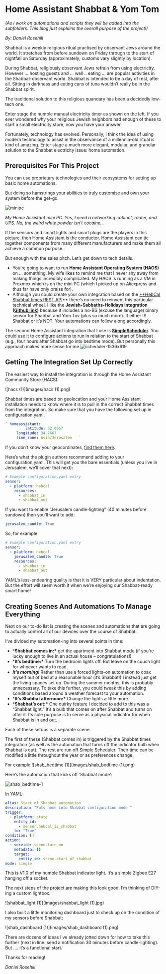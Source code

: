 # Home Assistant Shabbat & Yom Tom

*(As I work on automations and scripts they will be added into the subfolders. This blog just explains the overall purpose of the project!)*

*By: Daniel Rosehill*

Shabbat is a weekly religious ritual practised by observant Jews around the world. It stretches from before sundown on Friday through to the start of nightfall on Saturday (approximately; customs vary slightly by location).

During Shabbat, religiously observant Jews refrain from using electricity. However … hosting guests and … well .. eating … are popular activities in the Shabbat-observant world. Shabbat is intended to be a day of rest, after all. Sitting in darkness and eating cans of tuna wouldn’t really be in the Shabbat spirit.

The traditional solution to this religious quandary has been a decidedly low-tech one.

Enter stage the humble manual electricity timer as shown on the left. If you ever wondered why your religious Jewish neighbors had enough of these to start a small electricity store, now you have your answer.

Fortunately, technology has evolved. Personally, I think the idea of using modern technology to assist in the observance of a millennia-old ritual is kind of amazing. Enter stage a much more elegant, modular, and granular solution to the Shabbat electricity issue: home automation.

## Prerequisites For This Project

You can use proprietary technologies and their ecosystems for setting up basic home automations. 

But doing so hamstrings your abilities to truly customise and own your system before the get-go.

![minipc](images/minipc.jpg)



*My Home Assistant mini PC. Yes, I need a networking cabinet, router, and UPS. No, the weird white powder isn’t cocaine…*

If the sensors and smart lights and smart plugs are the players in this picture, then Home Assistant is the conductor. Home Assistant can tie together components from many different manufacturers and make them all achieve a common purpose..

But enough with the sales pitch. Let’s get down to tech details.

- You’re going to want to run **Home Assistant Operating System (HAOS)** on … something. My wife likes to remind me that I never shy away from making things incredibly complicated. My HAOS is running as a VM in Proxmox which is on the mini PC (which I picked up on Aliexpress and thus far have only praise for).
- Although you could create your own integration based on the [**HebCal Shabbat times REST API](https://www.hebcal.com/home/197/shabbat-times-rest-api)** there’s no need to reinvent this particular technical wheel. I like the **Jewish-Sabbaths-Holidays integration ([Github link](https://github.com/rt400/Jewish-Sabbaths-Holidays))** because it includes a no-BS (excuse the language) binary sensor for Shabbat and Yom Tov (plus so much more). It either IS Shabbat or it’s NOT. Your automations can follow along accordingly.

The second Home Assistant integration that I use is **[SimpleScheduler](https://github.com/arthurdent75/SimpleScheduler)**. You could use it to configure actions to run in relation to the start of Shabbat (e.g., four hours after Shabbat go into bedtime mode). But personally this approach makes more sense for me.![scheduler-1536x619](images/scheduler-1536x619.png)

## Getting The Integration Set Up Correctly

The easiest way to install the integration is through the Home Assistant Community Store (HACS):

![hacs (1)](images/hacs (1).png)

Shabbat times are based on geolocation and your Home Assistant installation needs to know where it is to pull in the correct Shabbat times from the integration. So make sure that you have the following set up in configuration.yaml.

```yaml
` homeassistant:
         latitude: 32.0667
     longitude: 34.7667
     time_zone: Asia/Jerusalem   `
```

If you don’t know your geocordinates, [find them here](https://www.latlong.net/).

Here’s what the plugin authors recommend adding to your configuration.yaml. This will get you the bare essentials (unless you live in Jerusalem, we’ll cover that next):

```yaml
# Example configuration.yaml entry
sensor:
  - platform: hebcal
    resources:
      - shabbat_in
      - shabbat_out
```

If you want to enable “Jerusalem candle-lighting” (40 minutes before sundown) then you’ll want to add:

```yaml
jerusalem_candle: True
```

So, for example:

```yaml
# Example configuration.yaml entry
sensor:
  - platform: hebcal
    jerusalem_candle: True
    resources:
      - shabbat_in
      - shabbat_out
```

YAML’s less-endearing quality is that it is VERY particular about indentation. But the effort will seem worth it when we’re enjoying our Shabbat-ready smart home!

## Creating Scenes And Automations To Manage Everything

Next on our to-do list is creating the scenes and automations that are going to actually control all of our devices over the course of Shabbat.

I’ve divided my automation-ing into several points in time:

- ***Shabbat comes in:\*** get the apartment into Shabbat mode (if you’re lucky enough to live in an actual house – congratulations!)
- ***It’s bedtime:\*** Turn the bedroom lights off. But leave on the couch light for whoever wants to read.
- ***It’s morning**!* Rather than use a forced lights-on automation to coax myself out of bed at a reasonable hour (it’s Shabbat!) I instead just get the living spaces set up. During the summer months, this is probably unnecessary. To take this further, you could tweak this by adding conditions based around a weather forecast to your automation.
- ***It’s Shabbat afternoon:\*** Change the lights a little more.
- ***Shabbat’s out:\*** One quirky feature I decided to add to this was a “Shabbat light.” It’s a bulb that comes on after Shabbat and turns on after it. Its sole purpose is to serve as a physical indicator for when Shabbat is in and out.

Each of these setups is a separate scene.

The first of these (Shabbat comes in) is triggered by the Shabbat times integration (as well as the automation that turns off the indicator bulb when Shabbat is out). The rest are run off Simple Scheduler. Their time can be modified a little throughout the year or as preferences change.

For example:![shab_bedtime (1)](images/shab_bedtime (1).png)



Here’s the automation that kicks off ‘Shabbat mode’:

![shab_bedtime-1](images/shab_bedtime-1.png)

In YAML:

```yaml
alias: Start of Shabbat automation
description: "Puts home into Shabbat configuration mode "
trigger:
  - platform: state
    entity_id:
      - sensor.hebcal_is_shabbat
    to: "True"
condition: []
action:
  - service: scene.turn_on
    metadata: {}
    target:
      entity_id: scene.start_of_shabbat
mode: single

```

This is V1.0 of my humble Shabbat indicator light. It’s a simple Zigbee E27 hanging off a socket. 

The next steps of the project are making this look good. I’m thinking of DIY-ing a custom lightbox.

![shabbat_light (1)](images/shabbat_light (1).jpg)

I also built a little monitoring dashboard just to check up on the condition of my sensors before Shabbat:



![shab_dashboard (1)](images/shab_dashboard (1).png)

There are dozens of ideas I’ve already jotted down for how to take this further (next in line: send a notification 30 minutes before candle-lighting). But …. it’s a functional start.

Thanks for reading!

*Daniel Rosehill*
